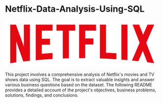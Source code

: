 # Netflix-Data-Analysis-Using-SQL
![Netflix_Logo](https://github.com/imroy20f3/Netflix-Data-Analysis-Using-SQL/blob/main/Netflix_logo.png)


This project involves a comprehensive analysis of Netflix's movies and TV shows data using SQL. The goal is to extract valuable insights and answer various business questions based on the dataset. The following README provides a detailed account of the project's objectives, business problems, solutions, findings, and conclusions.


